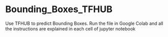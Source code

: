 # Bounding_Boxes_TFHUB
Use TFHUB to predict Bounding Boxes. 
Run the file in Google Colab and all the instructions are explained in each cell of jupyter notebook
